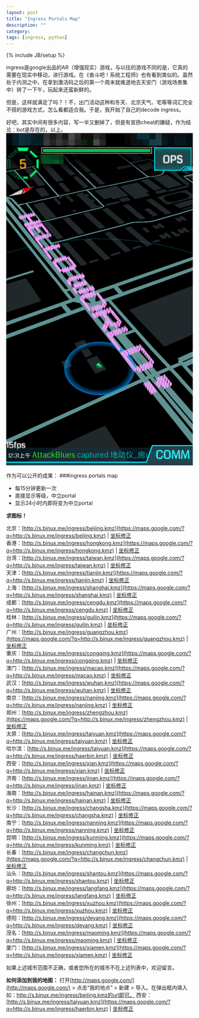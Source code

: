 ```yaml
---
layout: post
title: "Ingress Portals Map"
description: ""
category: 
tags: [ingress, python]
---
```

{% include JB/setup %}

ingress是google出品的AR（增强现实）游戏，与以往的游戏不同的是，它真的需要在现实中移动，进行游戏。在《奋斗吧！系统工程师》也有看到类似的。虽然处于内测之中，在拿到激活码之后的第一个周末就难道地去天安门（游戏场景集中）转了一下午，玩起来还蛮新鲜的。

但是，这样就满足了吗？！不，出门活动这种和冬天、北京天气、宅等等词汇完全不搭的游戏方式，怎么看都适合我。于是，我开始了自己的decode ingress。

好吧，其实中间有很多内容，写一半又删掉了，但是有宣扬cheat的嫌疑，作为结论：bot是存在的，以上。
![ingress_hello_world](/assets/image/ingress_hello_world.png)


作为可以公开的成果：
###ingress portals map
 * 每15分钟更新一次
 * 直接显示等级，中立portal
 * 显示24小时内即将变为中立portal
 
 **求图标！**
 
北京：[http://s.binux.me/ingress/beijing.kmz](https://maps.google.com/?q=http://s.binux.me/ingress/beijing.kmz) | [坐标修正](https://maps.google.com/?q=http://s.binux.me/ingress/fixed_beijing.kmz)  
香港：[http://s.binux.me/ingress/hongkong.kmz](https://maps.google.com/?q=http://s.binux.me/ingress/hongkong.kmz) | [坐标修正](https://maps.google.com/?q=http://s.binux.me/ingress/fixed_hongkong.kmz)  
台湾：[http://s.binux.me/ingress/taiwan.kmz](https://maps.google.com/?q=http://s.binux.me/ingress/taiwan.kmz) | [坐标修正](https://maps.google.com/?q=http://s.binux.me/ingress/fixed_taiwan.kmz)  
天津：[http://s.binux.me/ingress/tianjin.kmz](https://maps.google.com/?q=http://s.binux.me/ingress/tianjin.kmz) | [坐标修正](https://maps.google.com/?q=http://s.binux.me/ingress/fixed_tianjin.kmz)  
上海：[http://s.binux.me/ingress/shanghai.kmz](https://maps.google.com/?q=http://s.binux.me/ingress/shanghai.kmz) | [坐标修正](https://maps.google.com/?q=http://s.binux.me/ingress/fixed_shanghai.kmz)  
成都：[http://s.binux.me/ingress/cengdu.kmz](https://maps.google.com/?q=http://s.binux.me/ingress/cengdu.kmz) | [坐标修正](https://maps.google.com/?q=http://s.binux.me/ingress/fixed_cengdu.kmz)  
桂林：[http://s.binux.me/ingress/guilin.kmz](https://maps.google.com/?q=http://s.binux.me/ingress/guilin.kmz) | [坐标修正](https://maps.google.com/?q=http://s.binux.me/ingress/fixed_guilin.kmz)  
广州：[http://s.binux.me/ingress/guangzhou.kmz](https://maps.google.com/?q=http://s.binux.me/ingress/guangzhou.kmz) | [坐标修正](https://maps.google.com/?q=http://s.binux.me/ingress/fixed_guangzhou.kmz)  
重庆：[http://s.binux.me/ingress/congqing.kmz](https://maps.google.com/?q=http://s.binux.me/ingress/congqing.kmz) | [坐标修正](https://maps.google.com/?q=http://s.binux.me/ingress/fixed_congqing.kmz)  
澳门：[http://s.binux.me/ingress/macao.kmz](https://maps.google.com/?q=http://s.binux.me/ingress/macao.kmz) | [坐标修正](https://maps.google.com/?q=http://s.binux.me/ingress/fixed_macao.kmz)  
武汉：[http://s.binux.me/ingress/wuhan.kmz](https://maps.google.com/?q=http://s.binux.me/ingress/wuhan.kmz) | [坐标修正](https://maps.google.com/?q=http://s.binux.me/ingress/fixed_wuhan.kmz)  
南京：[http://s.binux.me/ingress/nanjing.kmz](https://maps.google.com/?q=http://s.binux.me/ingress/nanjing.kmz) | [坐标修正](https://maps.google.com/?q=http://s.binux.me/ingress/fixed_nanjing.kmz)  
郑州：[http://s.binux.me/ingress/zhengzhou.kmz](https://maps.google.com/?q=http://s.binux.me/ingress/zhengzhou.kmz) | [坐标修正](https://maps.google.com/?q=http://s.binux.me/ingress/fixed_zhengzhou.kmz)  
太原：[http://s.binux.me/ingress/taiyuan.kmz](https://maps.google.com/?q=http://s.binux.me/ingress/taiyuan.kmz) | [坐标修正](https://maps.google.com/?q=http://s.binux.me/ingress/fixed_taiyuan.kmz)  
哈尔滨：[http://s.binux.me/ingress/taiyuan.kmz](https://maps.google.com/?q=http://s.binux.me/ingress/haerbin.kmz) | [坐标修正](https://maps.google.com/?q=http://s.binux.me/ingress/fixed_haerbin.kmz)  
西安：[http://s.binux.me/ingress/xian.kmz](https://maps.google.com/?q=http://s.binux.me/ingress/xian.kmz) | [坐标修正](https://maps.google.com/?q=http://s.binux.me/ingress/fixed_xian.kmz)  
济南：[http://s.binux.me/ingress/jinan.kmz](https://maps.google.com/?q=http://s.binux.me/ingress/jinan.kmz) | [坐标修正](https://maps.google.com/?q=http://s.binux.me/ingress/fixed_jinan.kmz)  
海南：[http://s.binux.me/ingress/hainan.kmz](https://maps.google.com/?q=http://s.binux.me/ingress/hainan.kmz) | [坐标修正](https://maps.google.com/?q=http://s.binux.me/ingress/fixed_hainan.kmz)  
长沙：[http://s.binux.me/ingress/changsha.kmz](https://maps.google.com/?q=http://s.binux.me/ingress/changsha.kmz) | [坐标修正](https://maps.google.com/?q=http://s.binux.me/ingress/fixed_changsha.kmz)  
南宁：[http://s.binux.me/ingress/nanning.kmz](https://maps.google.com/?q=http://s.binux.me/ingress/nanning.kmz) | [坐标修正](https://maps.google.com/?q=http://s.binux.me/ingress/fixed_nanning.kmz)  
昆明：[http://s.binux.me/ingress/kunming.kmz](https://maps.google.com/?q=http://s.binux.me/ingress/kunming.kmz) | [坐标修正](https://maps.google.com/?q=http://s.binux.me/ingress/fixed_kunming.kmz)  
长春：[http://s.binux.me/ingress/changchun.kmz](https://maps.google.com/?q=http://s.binux.me/ingress/changchun.kmz) | [坐标修正](https://maps.google.com/?q=http://s.binux.me/ingress/fixed_changchun.kmz)  
汕头：[http://s.binux.me/ingress/shantou.kmz](https://maps.google.com/?q=http://s.binux.me/ingress/shantou.kmz) | [坐标修正](https://maps.google.com/?q=http://s.binux.me/ingress/fixed_shantou.kmz)  
廊坊：[http://s.binux.me/ingress/langfang.kmz](https://maps.google.com/?q=http://s.binux.me/ingress/langfang.kmz) | [坐标修正](https://maps.google.com/?q=http://s.binux.me/ingress/fixed_langfang.kmz)  
徐州：[http://s.binux.me/ingress/xuzhou.kmz](https://maps.google.com/?q=http://s.binux.me/ingress/xuzhou.kmz) | [坐标修正](https://maps.google.com/?q=http://s.binux.me/ingress/fixed_xuzhou.kmz)  
德阳：[http://s.binux.me/ingress/deyang.kmz](https://maps.google.com/?q=http://s.binux.me/ingress/deyang.kmz) | [坐标修正](https://maps.google.com/?q=http://s.binux.me/ingress/fixed_deyang.kmz)  
茂名：[http://s.binux.me/ingress/maoming.kmz](https://maps.google.com/?q=http://s.binux.me/ingress/maoming.kmz) | [坐标修正](https://maps.google.com/?q=http://s.binux.me/ingress/fixed_maoming.kmz)  
厦门：[http://s.binux.me/ingress/xiamen.kmz](https://maps.google.com/?q=http://s.binux.me/ingress/xiamen.kmz) | [坐标修正](https://maps.google.com/?q=http://s.binux.me/ingress/fixed_xiamen.kmz)  

如果上述城市范围不正确，或者您所在的城市不在上述列表中，欢迎留言。

**如何添加到我的地图：**
打开[http://maps.google.com/](http://maps.google.com/) > 点击“我的地点” > 新建 > 导入。在弹出框内填入如：http://s.binux.me/ingress/beijing.kmz的url即可。
西安：[http://s.binux.me/ingress/taiyuan.kmz](https://maps.google.com/?q=http://s.binux.me/ingress/haerbin.kmz) | [坐标修正](https://maps.google.com/?q=http://s.binux.me/ingress/fixed_haerbin.kmz)  
